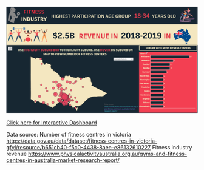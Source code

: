 
![screenshot](/dashboard.png?raw=true "Optional Title")


[Click here for Interactive Dashboard](https://public.tableau.com/views/victoriagym/Dashboard1?:display_count=y&:origin=viz_share_link)

Data source:
Number of fitness centres in victoria
https://data.gov.au/data/dataset/fitness-centres-in-victoria-gfyl/resource/b651cb40-f5c0-4438-8aee-e86132610227
Fitness industry revenue
https://www.physicalactivityaustralia.org.au/gyms-and-fitness-centres-in-australia-market-research-report/
